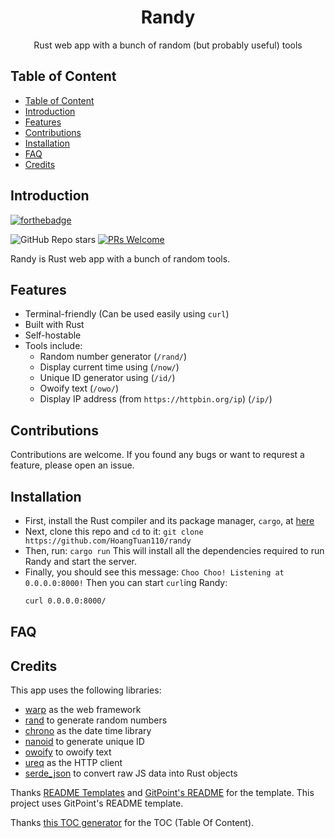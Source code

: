 <h1 align="center" class="header">Randy</h1>
<p align="center" class="desc">
  Rust web app with a bunch of random (but probably useful) tools
</p>

## Table of Content
- [Table of Content](#table-of-content)
- [Introduction](#introduction)
- [Features](#features)
- [Contributions](#contributions)
- [Installation](#installation)
- [FAQ](#faq)
- [Credits](#credits)

## Introduction

[![forthebadge](https://forthebadge.com/images/badges/built-with-love.svg)](https://forthebadge.com)

![GitHub Repo stars](https://img.shields.io/github/stars/HoangTuan110/randy) [![PRs Welcome](https://img.shields.io/badge/PRs-welcome-brightgreen.svg?style=flat)](http://makeapullrequest.com)

Randy is Rust web app with a bunch of random tools.

## Features

* Terminal-friendly (Can be used easily using `curl`)
* Built with Rust
* Self-hostable
* Tools include:
  * Random number generator (`/rand/`)
  * Display current time using (`/now/`)
  * Unique ID generator using (`/id/`)
  * Owoify text (`/owo/`)
  * Display IP address (from `https://httpbin.org/ip`) (`/ip/`)

## Contributions

Contributions are welcome. If you found any bugs or want to requrest a feature, please open an issue.

## Installation

* First, install the Rust compiler and its package manager, `cargo`, at [here](https://www.rust-lang.org/tools/install)
* Next, clone this repo and `cd` to it:
  `git clone https://github.com/HoangTuan110/randy`
* Then, run:
  `cargo run`
  This will install all the dependencies required to run Randy and start the server.
* Finally, you should see this message:
  `Choo Choo! Listening at 0.0.0.0:8000!`
  Then you can start `curl`ing Randy:
  ```sh
  curl 0.0.0.0:8000/
  ```

## FAQ

## Credits

This app uses the following libraries:

* [warp](https://github.com/seanmonstar/warp) as the web framework
* [rand](https://github.com/rust-random/rand) to generate random numbers
* [chrono](https://github.com/chronotope/chrono) as the date time library
* [nanoid](https://github.com/nikolay-govorov/nanoid) to generate unique ID
* [owoify](https://github.com/AgathaSorceress/owoify) to owoify text
* [ureq](https://github.com/algesten/ureq) as the HTTP client
* [serde_json](https://github.com/serde-rs/json) to convert raw JS data into Rust objects

Thanks [README Templates](https://www.readme-templates.com) and [GitPoint's README](https://github.com/gitpoint/git-point#readme) for the template. This project uses GitPoint's README template.

Thanks [this TOC generator](https://ecotrust-canada.github.io/markdown-toc/) for the TOC (Table Of Content).
